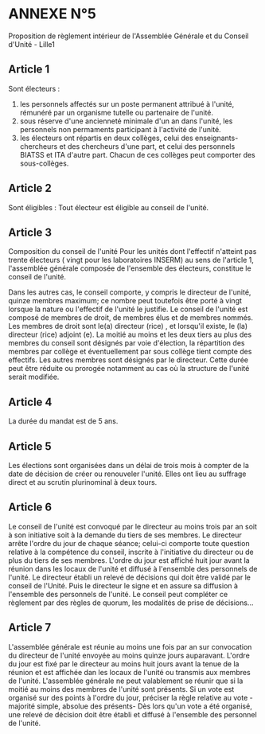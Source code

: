 # ANNEXE N°5

Proposition de règlement intérieur de l'Assemblée Générale et du Conseil d'Unité - Lille1

## Article 1

Sont électeurs :

1. les personnels affectés sur un poste permanent attribué à l'unité, rémunéré par un organisme tutelle ou partenaire de l'unité.
2. sous réserve d'une ancienneté minimale d'un an dans l'unité, les personnels non permaments participant à l'activité de l'unité.
3. les électeurs ont répartis en deux collèges, celui des enseignants-chercheurs et des chercheurs d'une part, et celui des personnels BIATSS et ITA d'autre part. Chacun de ces collèges peut comporter des sous-collèges.

## Article 2

Sont éligibles :
Tout électeur est éligible au conseil de l'unité.

## Article 3

Composition du conseil de l'unité
Pour les unités dont l'effectif n'atteint pas trente électeurs ( vingt pour les laboratoires INSERM) au sens de l'article 1, l'assemblée générale composée de l'ensemble des électeurs, constitue le conseil de l'unité.

Dans les autres cas, le conseil comporte, y compris le directeur de l'unité, quinze membres maximum; ce nombre peut toutefois être porté à vingt lorsque la nature ou l'effectif de l'unité le justifie.
Le conseil de l'unité est composé de membres de droit, de membres élus et de membres nommés.
Les membres de droit sont le(a) directeur (rice) , et lorsqu'il existe, le (la) directeur (rice) adjoint (e).
La moitié au moins et les deux tiers au plus des membres du conseil sont désignés par voie d'élection, la répartition des membres par collège et éventuellement par sous collège tient compte des effectifs.
Les autres membres sont désignés par le directeur. Cette durée peut être réduite ou prorogée notamment au cas où la structure de l'unité serait modifiée.

## Article 4

La durée du mandat est de 5 ans.

## Article 5

Les élections sont organisées dans un délai de trois mois à compter de la date de décision de créer ou renouveler l'unité.
Elles ont lieu au suffrage direct et au scrutin plurinominal à deux tours.

## Article 6

Le conseil de l'unité est convoqué par le directeur au moins trois par an soit à son initiative soit à la demande du tiers de ses membres.
Le directeur arrête l'ordre du jour de chaque séance; celui-ci comporte toute question relative à la compétence du conseil, inscrite à l'initiative du directeur ou de plus du tiers de ses membres.
L'ordre du jour est affiché huit jour avant la réunion dans les locaux de l'unité et diffusé à l'ensemble des personnels de l'unité.
Le directeur établi un relevé de décisions qui doit être validé par le conseil de l'Unité. Puis le directeur le signe et en assure sa diffusion à l'ensemble des personnels de l'unité.
Le conseil peut compléter ce règlement par des règles de quorum, les modalités de prise de décisions...

## Article 7

L'assemblée générale est réunie au moins une fois par an sur convocation du directeur de l'unité envoyée au moins quinze jours auparavant.
L'ordre du jour est fixé par le directeur au moins huit jours avant la tenue de la réunion et est affichée dan les locaux de l'unité ou transmis aux membres de l'unité.
L'assemblée générale ne peut valablement se réunir que si la moitié au moins des membres de l'unité sont présents.
Si un vote est organisé sur des points à l'ordre du jour, préciser la règle relative au vote - majorité simple, absolue des présents-
Dès lors qu'un vote a été organisé, une relevé de décision doit être établi et diffusé à l'ensemble des personnel de l'unité.
